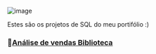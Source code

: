 ![image](https://github.com/user-attachments/assets/e3ad2626-b34c-43df-9a27-45e7388ce448)

Estes são os projetos de SQL do meu portifólio :)

### 📖[Análise de vendas Biblioteca](https://github.com/massis93/Projetos_Analise_Dados/tree/main/SQL/An%C3%A1lise%20de%20Vendas%20Biblioteca)



